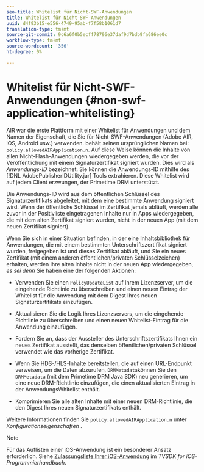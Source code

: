```yaml
---
seo-title: Whitelist für Nicht-SWF-Anwendungen
title: Whitelist für Nicht-SWF-Anwendungen
uuid: d4f93b15-e556-4749-95ab-f7f58b1061d7
translation-type: tm+mt
source-git-commit: 9c6a6f0b5ecff78796e37daf9d7bdb9fa686ee0c
workflow-type: tm+mt
source-wordcount: '356'
ht-degree: 0%

---
```



# Whitelist für Nicht-SWF-Anwendungen {#non-swf-application-whitelisting}

AIR war die erste Plattform mit einer Whitelist für Anwendungen und dem Namen der Eigenschaft, die Sie für Nicht-SWF-Anwendungen (Adobe AIR, iOS, Android usw.) verwenden. behält seinen ursprünglichen Namen bei: `policy.allowedAIRApplication.n`. Auf diese Weise können die Inhalte von allen Nicht-Flash-Anwendungen wiedergegeben werden, die vor der Veröffentlichung mit einem Signaturzertifikat signiert wurden. Dies wird als *Anwendungs-ID* bezeichnet. Sie können die Anwendungs-ID mithilfe des [!DNL AdobePublisherIDUtility.jar] Tools extrahieren. Diese Whitelist wird auf jedem Client erzwungen, der Primetime DRM unterstützt.

Die Anwendungs-ID wird aus dem öffentlichen Schlüssel des Signaturzertifikats abgeleitet, mit dem eine bestimmte Anwendung signiert wird. Wenn der öffentliche Schlüssel im Zertifikat jemals abläuft, werden alle zuvor in der Positivliste eingetragenen Inhalte nur in Apps wiedergegeben, die mit dem alten Zertifikat signiert wurden, nicht in der neuen App (mit dem neuen Zertifikat signiert).

Wenn Sie sich in einer Situation befinden, in der eine Inhaltsbibliothek für Anwendungen, die mit einem bestimmten Unterschriftszertifikat signiert wurden, freigegeben ist und dieses Zertifikat abläuft, und Sie ein neues Zertifikat (mit einem anderen öffentlichen/privaten Schlüsselzeichen) erhalten, werden Ihre alten Inhalte nicht in der neuen App wiedergegeben, *es sei denn* Sie haben eine der folgenden Aktionen:

* Verwenden Sie einen `PolicyUpdateList` auf Ihrem Lizenzserver, um die eingehende Richtlinie zu überschreiben und einen neuen Eintrag der Whitelist für die Anwendung mit dem Digest Ihres neuen Signaturzertifikats einzufügen.
* Aktualisieren Sie die Logik Ihres Lizenzservers, um die eingehende Richtlinie zu überschreiben und einen neuen Whitelist-Eintrag für die Anwendung einzufügen.
* Fordern Sie an, dass der Aussteller des Unterschriftszertifikats Ihnen ein neues Zertifikat ausstellt, das denselben öffentlichen/privaten Schlüssel verwendet wie das vorherige Zertifikat.
* Wenn Sie HDS-/HLS-Inhalte bereitstellen, die auf einen URL-Endpunkt verweisen, um die Daten abzurufen, `DRMMetadata`können Sie den `DRMMetadata` (mit dem Primetime DRM Java SDK) neu generieren, um eine neue DRM-Richtlinie einzufügen, die einen aktualisierten Eintrag in der AnwendungsWhitelist enthält.

* Komprimieren Sie alle alten Inhalte mit einer neuen DRM-Richtlinie, die den Digest Ihres neuen Signaturzertifikats enthält.

Weitere Informationen finden Sie `policy.allowedAIRApplication.n` unter *Konfigurationseigenschaften* .

>[!NOTE]
>
>Für das Auflisten einer iOS-Anwendung ist ein besonderer Ansatz erforderlich. Siehe [Zulassungsliste Ihrer iOS-Anwendung](../../../../../programming/tvsdk-3x-ios-prog/ios-3x-drm-content-security/ios-3x-allowlist-your-ios-application.md) im *TVSDK for iOS-Programmierhandbuch*.
